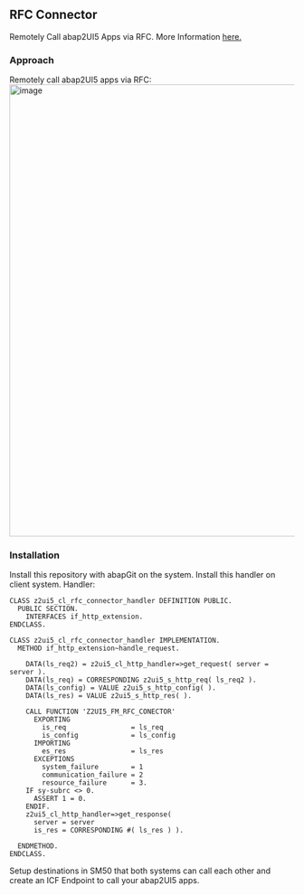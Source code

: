 ## RFC Connector

Remotely Call abap2UI5 Apps via RFC. More Information [here.](https://abap2ui5.github.io/docs/advanced/rfc.html)

### Approach
Remotely call abap2UI5 apps via RFC:
<img width="800" alt="image" src="https://github.com/abap2UI5/abap2UI5-connector_rfc/assets/102328295/5787755c-f4f1-48d8-a9da-50b4f04db9ed">
<br>

### Installation
Install this repository with abapGit on the system. Install this handler on client system.
Handler:
```abap
CLASS z2ui5_cl_rfc_connector_handler DEFINITION PUBLIC.
  PUBLIC SECTION.
    INTERFACES if_http_extension.
ENDCLASS.

CLASS z2ui5_cl_rfc_connector_handler IMPLEMENTATION.
  METHOD if_http_extension~handle_request.

    DATA(ls_req2) = z2ui5_cl_http_handler=>get_request( server = server ).
    DATA(ls_req) = CORRESPONDING z2ui5_s_http_req( ls_req2 ).
    DATA(ls_config) = VALUE z2ui5_s_http_config( ).
    DATA(ls_res) = VALUE z2ui5_s_http_res( ).

    CALL FUNCTION 'Z2UI5_FM_RFC_CONECTOR'
      EXPORTING
        is_req                = ls_req
        is_config             = ls_config
      IMPORTING
        es_res                = ls_res
      EXCEPTIONS
        system_failure        = 1
        communication_failure = 2
        resource_failure      = 3.
    IF sy-subrc <> 0.
      ASSERT 1 = 0.
    ENDIF.
    z2ui5_cl_http_handler=>get_response(
      server = server
      is_res = CORRESPONDING #( ls_res ) ).

  ENDMETHOD.
ENDCLASS.
```
Setup destinations in SM50 that both systems can call each other and create an ICF Endpoint to call your abap2UI5 apps.
